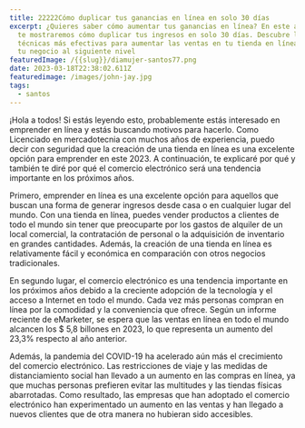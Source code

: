 ```yaml
---
title: 22222Cómo duplicar tus ganancias en línea en solo 30 días
excerpt: ¿Quieres saber cómo aumentar tus ganancias en línea? En este artículo
  te mostraremos cómo duplicar tus ingresos en solo 30 días. Descubre las
  técnicas más efectivas para aumentar las ventas en tu tienda en línea y llevar
  tu negocio al siguiente nivel
featuredImage: /{{slug}}/diamujer-santos77.png
date: 2023-03-18T22:38:02.611Z
featuredimage: /images/john-jay.jpg
tags:
  - santos
---
```

<!--StartFragment-->

¡Hola a todos! Si estás leyendo esto, probablemente estás interesado en emprender en línea y estás buscando motivos para hacerlo. Como Licenciado en mercadotecnia con muchos años de experiencia, puedo decir con seguridad que la creación de una tienda en línea es una excelente opción para emprender en este 2023. A continuación, te explicaré por qué y también te diré por qué el comercio electrónico será una tendencia importante en los próximos años.

Primero, emprender en línea es una excelente opción para aquellos que buscan una forma de generar ingresos desde casa o en cualquier lugar del mundo. Con una tienda en línea, puedes vender productos a clientes de todo el mundo sin tener que preocuparte por los gastos de alquiler de un local comercial, la contratación de personal o la adquisición de inventario en grandes cantidades. Además, la creación de una tienda en línea es relativamente fácil y económica en comparación con otros negocios tradicionales.

En segundo lugar, el comercio electrónico es una tendencia importante en los próximos años debido a la creciente adopción de la tecnología y el acceso a Internet en todo el mundo. Cada vez más personas compran en línea por la comodidad y la conveniencia que ofrece. Según un informe reciente de eMarketer, se espera que las ventas en línea en todo el mundo alcancen los $ 5,8 billones en 2023, lo que representa un aumento del 23,3% respecto al año anterior.

Además, la pandemia del COVID-19 ha acelerado aún más el crecimiento del comercio electrónico. Las restricciones de viaje y las medidas de distanciamiento social han llevado a un aumento en las compras en línea, ya que muchas personas prefieren evitar las multitudes y las tiendas físicas abarrotadas. Como resultado, las empresas que han adoptado el comercio electrónico han experimentado un aumento en las ventas y han llegado a nuevos clientes que de otra manera no hubieran sido accesibles.

<!--EndFragment-->